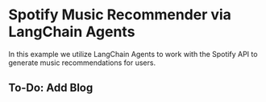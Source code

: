 # Spotify Music Recommender via LangChain Agents
In this example we utilize LangChain Agents to work with the Spotify API to generate music recommendations for users.

## To-Do: Add Blog
